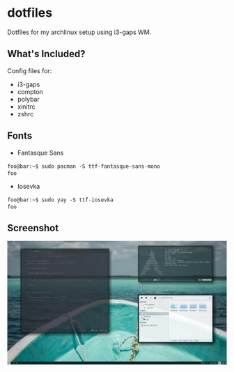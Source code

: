 # dotfiles

Dotfiles for my archlinux setup using i3-gaps WM.

## What's Included?

Config files for:

- i3-gaps
- compton
- polybar
- xinitrc
- zshrc

## Fonts

- Fantasque Sans

```console
foo@bar:~$ sudo pacman -S ttf-fantasque-sans-mono
foo
```

- Iosevka

```console
foo@bar:~$ sudo yay -S ttf-iosevka
foo
```


## Screenshot

![Preview](https://github.com/vfalanis/dotfiles/blob/master/Screenshot.png)
